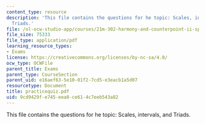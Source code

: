 ```yaml
---
content_type: resource
description: 'This file contains the questions for he topic: Scales, intervals, and
  Triads.'
file: /ol-ocw-studio-app/courses/21m-302-harmony-and-counterpoint-ii-spring-2005/9cd9429fe745eea0ce614c7eeb543a82_practicequiz.pdf
file_size: 75333
file_type: application/pdf
learning_resource_types:
- Exams
license: https://creativecommons.org/licenses/by-nc-sa/4.0/
ocw_type: OCWFile
parent_title: Exams
parent_type: CourseSection
parent_uid: e16aef63-5e10-01f2-7cd5-e3eacb1a5d07
resourcetype: Document
title: practicequiz.pdf
uid: 9cd9429f-e745-eea0-ce61-4c7eeb543a82
---
```

This file contains the questions for he topic: Scales, intervals, and Triads.